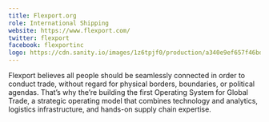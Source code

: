 ```yaml
---
title: Flexport.org
role: International Shipping
website: https://www.flexport.com/
twitter: flexport
facebook: flexportinc
logo: https://cdn.sanity.io/images/1z6tpjf0/production/a340e9ef657f46bdfdb80a4b3b271c2a599c5717-85x20.svg
---
```


Flexport believes all people should be seamlessly connected in order to conduct
trade, without regard for physical borders, boundaries, or political agendas.
That’s why the’re building the first Operating System for Global Trade, a
strategic operating model that combines technology and analytics, logistics
infrastructure, and hands-on supply chain expertise.
